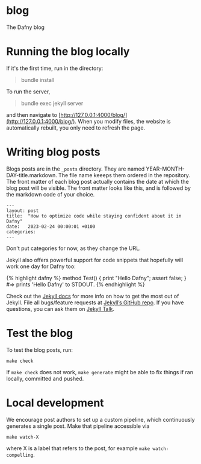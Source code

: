 # blog
The Dafny blog

# Running the blog locally

If it's the first time, run in the directory:

> bundle install

To run the server,

> bundle exec jekyll server

and then navigate to [http://127.0.0.1:4000/blog/](http://127.0.0.1:4000/blog/).
When you modify files, the website is automatically rebuilt, you only need to refresh the page.

# Writing blog posts

Blogs posts are in the `_posts` directory. They are named YEAR-MONTH-DAY-title.markdown.
The file name keeeps them ordered in the repository.
The front matter of each blog post actually contains the date at which the blog post will be visible.
The front matter looks like this, and is followed by the markdown code of your choice.
```
---
layout: post
title:  "How to optimize code while staying confident about it in Dafny"
date:   2023-02-24 00:00:01 +0100
categories: 
---
```
Don't put categories for now, as they change the URL.

Jekyll also offers powerful support for code snippets that hopefully will work one day for Dafny too:

{% highlight dafny %}
method Test() {
  print "Hello Dafny";
  assert false;
}
#=> prints 'Hello Dafny' to STDOUT.
{% endhighlight %}

Check out the [Jekyll docs][jekyll-docs] for more info on how to get the most out of Jekyll. File all bugs/feature requests at [Jekyll’s GitHub repo][jekyll-gh]. If you have questions, you can ask them on [Jekyll Talk][jekyll-talk].

[jekyll-docs]: https://jekyllrb.com/docs/home
[jekyll-gh]:   https://github.com/jekyll/jekyll
[jekyll-talk]: https://talk.jekyllrb.com/

# Test the blog

To test the blog posts, run:

`make check`

If `make check` does not work, `make generate` might be able to fix things if ran locally, committed and pushed.

# Local development

We encourage post authors to set up a custom pipeline, which continuously generates a single post. Make that pipeline accessible via

`make watch-X`

where X is a label that refers to the post, for example `make watch-compelling`.

